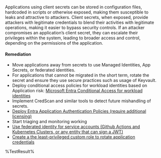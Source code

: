 Applications using client secrets can be stored in configuration files, hardcoded in scripts or otherwise exposed, making them susceptible to leaks and attractive to attackers.  Client secrets, when exposed, provide attackers with legitimate credentials to blend their activities with legitimate operations, making it easier to bypass security controls. If an attacker compromises an application’s client secret, they can escalate their privileges within the system, leading to broader access and control, depending on the permissions of the application. 

#### Remediation

- Move applications away from secrets to use Managed Identities, App Secrets, or federated identities.
- For applications that cannot be migrated in the short term, rotate the secret and ensure they use secure practices such as usage of Keyvault.  
- Deploy conditional access policies for workload identities based on Application risk: [Microsoft Entra Conditional Access for workload identities](https://learn.microsoft.com/entra/identity/conditional-access/workload-identity)
- Implement CredScan and similar tools to detect future mishandling of secrets.
- [Deploy Entra Application Authentication Policies (require additional licensing)](https://learn.microsoft.com/graph/api/resources/applicationauthenticationmethodpolicy)
- Start triaging and monitoring working
- [Use federated identity for service accounts (Github Actions and Kubernetes Clusters, or any entity that can sign a JWT)](https://learn.microsoft.com/graph/api/resources/federatedidentitycredentials-overview?view=graph-rest-1.0)
- [Create a the least-privileged custom role to rotate application credentials](https://learn.microsoft.com/en-us/entra/identity/role-based-access-control/custom-create)

<!--- Results --->
%TestResult%
